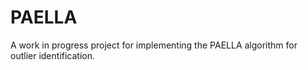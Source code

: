 # PAELLA
A work in progress project for implementing the PAELLA algorithm for outlier identification.

